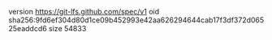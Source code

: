 version https://git-lfs.github.com/spec/v1
oid sha256:9fd6ef304d80d1ce09b452993e42aa626294644cab17f3df372d06525eaddcd6
size 54833
